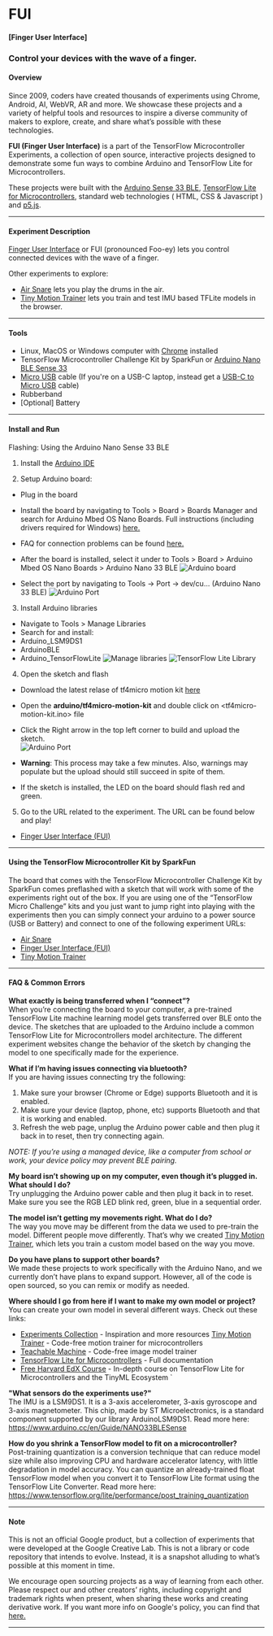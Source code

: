 
# FUI
#### [Finger User Interface]
### Control your devices with the wave of a finger.

#### Overview

Since 2009, coders have created thousands of experiments using Chrome, Android, AI, WebVR, AR and more. We showcase these projects and a variety of helpful tools and resources to inspire a diverse community of makers to explore, create, and share what’s possible with these technologies.

**FUI (Finger User Interface)** is a part of the TensorFlow Microcontroller Experiments, a collection of open source, interactive projects designed to demonstrate some fun ways to combine Arduino and TensorFlow Lite for Microcontrollers. 

These projects were built with the 
[Arduino Sense 33 BLE](https://store.arduino.cc/usa/nano-33-ble-sense "Arduino Store"), [TensorFlow Lite for Microcontrollers](https://www.tensorflow.org/lite/microcontrollers "TFL4M"), standard web technologies ( HTML, CSS & Javascript ) and [p5.js](https://p5js.org/ "p5js").

----

#### Experiment Description
[Finger User Interface](https://experiments.withgoogle.com/finger-user-interface "FUI Google Experiment") or FUI (pronounced Foo-ey) lets you control connected devices with the wave of a finger.

Other experiments to explore:

- [Air Snare](https://experiments.withgoogle.com/air-snare "Air Snare Google Experiment") lets you play the drums in the air.
- [Tiny Motion Trainer](https://experiments.withgoogle.com/tiny-motion-trainer "Tiny Motion Trainer") lets you train and test IMU based TFLite models in the browser.

----

#### Tools

- Linux, MacOS or Windows computer with [Chrome](https://www.google.com/chrome/?brand=WHAR&geo=US&gclid=Cj0KCQjw9_mDBhCGARIsAN3PaFNRBCVUxmhR1QPA2LHaoELEr9yc1KkSNQ-Jc9KVZd8Sq2ux5gR6mJsaAm_6EALw_wcB&gclsrc=aw.ds "Chrome") installed
- TensorFlow Microcontroller Challenge Kit by SparkFun or [Arduino Nano BLE Sense 33](https://store.arduino.cc/usa/nano-33-ble-sense "Arduino Nano")
- [Micro USB](https://www.google.com/search?rlz=1C5CHFA_enUS858US858&sxsrf=ALeKk01CbJTvQbYgX6arJbsjcRVmv-3-RQ:1584929968297&q=Micro+USB+cable&spell=1&sa=X&ved=2ahUKEwjl8IOexK_oAhXDqZ4KHZ0mCmcQBSgAegQIDhAn&biw=1680&bih=832 "Micro USB") cable (If you're on a USB-C laptop, instead get a [USB-C to Micro USB](https://www.google.com/search?&q=USB-C+to+Micro+USB+cable "USB-C to Micro USB") cable)
- Rubberband
- [Optional] Battery

----

#### Install and Run

Flashing: Using the Arduino Nano Sense 33 BLE

1. Install the [Arduino IDE ](https://www.arduino.cc/en/software "Arduino IDE")


2. Setup Arduino board:
-  Plug in the board
- Install the board by navigating to Tools > Board > Boards Manager and search for  Arduino Mbed OS Nano Boards. Full instructions (including drivers required for Windows) [here.](https://www.arduino.cc/en/Guide/NANO33BLESense/ "Arduino Guide")
- FAQ for connection problems can be found [here.](https://github.com/tinyMLx/appendix/blob/main/ArduinoFAQ.md "Arduino Guide") 
- After the board is installed, select it under to Tools > Board >  Arduino Mbed OS Nano Boards > Arduino Nano 33 BLE
![Arduino board](/readme_images/board.png)

- Select the port by navigating to Tools -> Port -> dev/cu... (Arduino Nano 33 BLE)
![Arduino Port](/readme_images/port.png)


3. Install Arduino libraries 
-  Navigate to Tools > Manage Libraries
- Search for and install:
- Arduino_LSM9DS1
- ArduinoBLE
- Arduino_TensorFlowLite
![Manage libraries](/readme_images/library.png)
![TensorFlow Lite Library](/readme_images/tflib.png)

4. Open the sketch and flash
- Download the latest relase of tf4micro motion kit [here](https://github.com/googlecreativelab/tf4micro-motion-kit/releases/latest "file")
- Open the **arduino/tf4micro-motion-kit** <folder> and double click on <tf4micro-motion-kit.ino> file
- Click the Right arrow in the top left corner to build and upload the sketch.  
![Arduino Port](/readme_images/buttons.png)

- **Warning**: This process may take a few minutes. Also, warnings may populate but the upload should still succeed in spite of them.
- If the sketch is installed, the LED on the board should flash red and green. 


5. Go to the URL related to the experiment. The URL can be found below and play!
- [Finger User Interface (FUI)](https://experiments.withgoogle.com/finger-user-interface/view "FUI")

----

#### Using the TensorFlow Microcontroller Kit by SparkFun
 
The board that comes with the TensorFlow Microcontroller Challenge Kit by SparkFun comes preflashed with a sketch that will work with some of the experiments right out of the box. If you are using one of the “TensorFlow Micro Challenge” kits and you just want to jump right into playing with the experiments then you can simply connect your arduino to a power source (USB or Battery) and connect to one of the following experiment URLs:
- [Air Snare](https://experiments.withgoogle.com/air-snare/view "Air Snare")
- [Finger User Interface (FUI)](https://experiments.withgoogle.com/finger-user-interface/view "FUI")
- [Tiny Motion Trainer](https://experiments.withgoogle.com/tiny-motion-trainer/view "Tiny Motion Trainer")

----

#### FAQ & Common Errors

**What exactly is being transferred when I “connect”?**<br/>
When you’re connecting the board to your computer, a pre-trained TensorFlow Lite machine learning model gets transferred over BLE onto the device. The sketches that are uploaded to the Arduino include a common TensorFlow Lite for Microcontrollers model architecture. The different experiment websites change the behavior of the sketch by changing the model to one specifically made for the experience. 


**What if I’m having issues connecting via bluetooth?**<br/>
If you are having issues connecting try the following: 
1. Make sure your browser (Chrome or Edge) supports Bluetooth and it is enabled.
2. Make sure your device (laptop, phone, etc) supports Bluetooth and that it is working and enabled.
3. Refresh the web page, unplug the Arduino power cable and then plug it back in to reset, then try connecting again.

*NOTE: If you’re using a managed device, like a computer from school or work, your device policy may prevent BLE pairing.*

**My board isn’t showing up on my computer, even though it’s plugged in. What should I do?**<br/>
Try unplugging the Arduino power cable and then plug it back in to reset. Make sure you see the RGB LED blink red, green, blue in a sequential order.

**The model isn’t getting my movements right. What do I do?**<br/>
The way you move may be different from the data we used to pre-train the model. Different people move differently. That’s why we created [Tiny Motion Trainer](https://experiments.withgoogle.com/tiny-motion-trainer/view "Tiny Motion Trainer"), which lets you train a custom model based on the way you move. 

**Do you have plans to support other boards?**<br/>
We made these projects to work specifically with the Arduino Nano, and we currently don’t have plans to expand support. However, all of the code is open sourced, so you can remix or modify as needed. 

**Where should I go from here if I want to make my own model or project?**<br/>
You can create your own model in several different ways. Check out these links: 
- [Experiments Collection](https://experiments.withgoogle.com/collection/tfliteformicrocontrollers/ "Experiments Collection") - Inspiration and more resources
[Tiny Motion Trainer](https://experiments.withgoogle.com/tiny-motion-trainer/view "Tiny Motion Trainer") - Code-free motion trainer for microcontrollers
- [Teachable Machine](https://teachablemachine.withgoogle.com/ "Teachable Machine") - Code-free image model trainer
- [TensorFlow Lite for Microcontrollers](https://www.tensorflow.org/lite/microcontrollers "TensorFlow Lite for Microcontrollers") - Full documentation 
- [Free Harvard EdX Course](https://www.edx.org/professional-certificate/harvardx-tiny-machine-learning "Harvard X Course")  - In-depth course on TensorFlow Lite for Microcontrollers and the TinyML Ecosystem `

**"What sensors do the experiments use?"**<br/>
The IMU is a LSM9DS1. It is a 3-axis accelerometer, 3-axis gyroscope and 3-axis magnetometer. This chip, made by ST Microelectronics, is a standard component supported by our library ArduinoLSM9DS1. Read more here: https://www.arduino.cc/en/Guide/NANO33BLESense

**How do you shrink a TensorFlow model to fit on a microcontroller?**<br/>
Post-training quantization is a conversion technique that can reduce model size while also improving CPU and hardware accelerator latency, with little degradation in model accuracy. You can quantize an already-trained float TensorFlow model when you convert it to TensorFlow Lite format using the TensorFlow Lite Converter. Read more here: https://www.tensorflow.org/lite/performance/post_training_quantization


----

#### Note

This is not an official Google product, but a collection of experiments that were developed at the Google Creative Lab. This is not a library or code repository that intends to evolve. Instead, it is a snapshot alluding to what’s possible at this moment in time.

We encourage open sourcing projects as a way of learning from each other. Please respect our and other creators’ rights, including copyright and trademark rights when present, when sharing these works and creating derivative work. If you want more info on Google's policy, you can find that [here.](https://about.google/brand-resource-center/ "Google Brand Resource Center")

----

